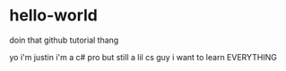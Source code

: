 # hello-world
doin that github tutorial thang

yo i'm justin
i'm a c# pro but still a lil cs guy
i want to learn EVERYTHING
